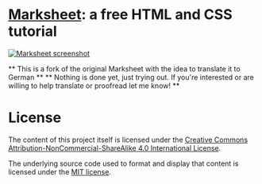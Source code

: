 # [Marksheet](http://marksheet.io): a free HTML and CSS tutorial

[![Marksheet screenshot](https://raw.github.com/jgthms/marksheet/master/images/marksheet-free-html-css-tutorial.png)](http://marksheet.io)

** This is a fork of the original Marksheet with the idea to translate it to German **
** Nothing is done yet, just trying out. If you're interested or are willing to help translate or proofread let me know! **

# License

The content of this project itself is licensed under the [Creative Commons Attribution-NonCommercial-ShareAlike 4.0 International License](http://creativecommons.org/licenses/by-nc-sa/4.0/).

The underlying source code used to format and display that content is licensed under the [MIT license](http://opensource.org/licenses/mit-license.php).
